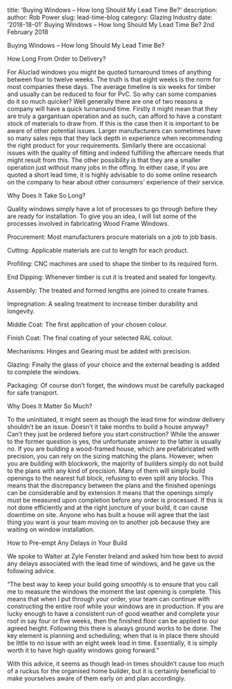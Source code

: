title: 'Buying Windows – How long Should My Lead Time Be?'
description: 
author: Rob Power
slug: lead-time-blog
category: Glazing Industry
date: '2018-18-01'
Buying Windows – How long Should My Lead Time Be?
2nd February 2018


Buying Windows – How long Should My Lead Time Be?

How Long From Order to Delivery?

For Aluclad windows you might be quoted turnaround times of anything between four to twelve weeks. The truth is that eight weeks is the norm for most companies these days. The average timeline is six weeks for timber and usually can be reduced to four for PvC. So why can some companies do it so much quicker? Well generally there are one of two reasons a company will have a quick turnaround time. Firstly it might mean that they are truly a gargantuan operation and as such, can afford to have a constant stock of materials to draw from. If this is the case then it is important to be aware of other potential issues. Larger manufacturers can sometimes have so many sales reps that they lack depth in experience when recommending the right product for your requirements. Similarly there are occasional issues with the quality of fitting and indeed fulfilling the aftercare needs that might result from this. The other possibility is that they are a smaller operation just without many jobs in the offing. In either case, if you are quoted a short lead time, it is highly advisable to do some online research on the company to hear about other consumers’ experience of their service.

Why Does It Take So Long?

Quality windows simply have a lot of processes to go through before they are ready for installation. To give you an idea, I will list some of the processes involved in fabricating Wood Frame Windows.

Procurement: Most manufacturers procure materials on a job to job basis.

Cutting: Applicable materials are cut to length for each product.

Profiling: CNC machines are used to shape the timber to its required form.

End Dipping: Whenever timber is cut it is treated and sealed for longevity.

Assembly: The treated and formed lengths are joined to create frames.

Impregnation: A sealing treatment to increase timber durability and longevity.

Middle Coat: The first application of your chosen colour.

Finish Coat: The final coating of your selected RAL colour.

Mechanisms: Hinges and Gearing must be added with precision.

Glazing: Finally the glass of your choice and the external beading is added to complete the windows.

Packaging: Of course don’t forget, the windows must be carefully packaged for safe transport.

 

Why Does It Matter So Much?

To the uninitiated, it might seem as though the lead time for window delivery shouldn’t be an issue. Doesn’t it take months to build a house anyway? Can’t they just be ordered before you start construction? While the answer to the former question is yes, the unfortunate answer to the latter is usually no. If you are building a wood-framed house, which are prefabricated with precision, you can rely on the sizing matching the plans. However, when you are building with blockwork, the majority of builders simply do not build to the plans with any kind of precision. Many of them will simply build openings to the nearest full block, refusing to even split any blocks. This means that the discrepancy between the plans and the finished openings can be considerable and by extension it means that the openings simply must be measured upon completion before any order is processed. If this is not done efficiently and at the right juncture of your build, it can cause downtime on site. Anyone who has built a house will agree that the last thing you want is your team moving on to another job because they are waiting on window installation.

How to Pre-empt Any Delays in Your Build

We spoke to Walter at Zyle Fenster Ireland and asked him how best to avoid any delays associated with the lead time of windows, and he gave us the following advice.

“The best way to keep your build going smoothly is to ensure that you call me to measure the windows the moment the last opening is complete. This means that when I put through your order, your team can continue with constructing the entire roof while your windows are in production. If you are lucky enough to have a consistent run of good weather and complete your roof in say four or five weeks, then the finished floor can be applied to our agreed height. Following this there is always ground works to be done. The key element is planning and scheduling; when that is in place there should be little to no issue with an eight week lead in time. Essentially, it is simply worth it to have high quality windows going forward.”

With this advice, it seems as though lead-in times shouldn’t cause too much of a ruckus for the organised home builder, but it is certainly beneficial to make yourselves aware of them early on and plan accordingly.
